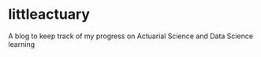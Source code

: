 # littleactuary

A blog to keep track of my progress on Actuarial Science and Data Science learning

